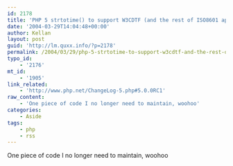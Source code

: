 ```yaml
---
id: 2178
title: 'PHP 5 strtotime() to support W3CDTF (and the rest of ISO8601 apparently)'
date: '2004-03-29T14:04:48+00:00'
author: Kellan
layout: post
guid: 'http://lm.quxx.info/?p=2178'
permalink: /2004/03/29/php-5-strtotime-to-support-w3cdtf-and-the-rest-of-iso8601-apparently/
typo_id:
    - '2176'
mt_id:
    - '1905'
link_related:
    - 'http://www.php.net/ChangeLog-5.php#5.0.0RC1'
raw_content:
    - 'One piece of code I no longer need to maintain, woohoo'
categories:
    - Aside
tags:
    - php
    - rss
---
```


One piece of code I no longer need to maintain, woohoo